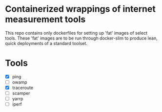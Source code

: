# Containerized wrappings of internet measurement tools

This repo contains only dockerfiles for setting up 'fat' images of select tools.
These 'fat' images are to be run through docker-slim to produce lean, quick deployments
of a standard toolset.

# Tools

- [x] ping
- [ ] owamp
- [x] traceroute
- [ ] scamper
- [ ] yarrp
- [ ] iperf
